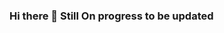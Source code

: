 ### Hi there 👋 Still On progress to be updated 

<!--
**HZurub/HZurub** is a ✨ _special_ ✨ repository because its `README.md` (this file) appears on your GitHub profile.


# Welcome to My GitHub Profile!

## About Me
I am a passionate software developer interested in software development, machine learning, and AI.

## Skills
- Programming Languages: Python, JavaScript, Java

## Contact Me
- Email: haszurub@gmail.com

